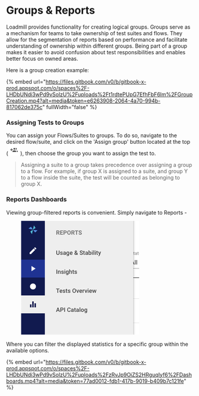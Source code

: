 # Groups & Reports

Loadmill provides functionality for creating logical groups. Groups serve as a mechanism for teams to take ownership of test suites and flows. They allow for the segmentation of reports based on performance and facilitate understanding of ownership within different groups. Being part of a group makes it easier to avoid confusion about test responsibilities and enables better focus on owned areas.

Here is a group creation example:

{% embed url="https://files.gitbook.com/v0/b/gitbook-x-prod.appspot.com/o/spaces%2F-LHDbUNdi3wPd9vSolzU%2Fuploads%2Ft1rdtePUpG7EfhFbF6lm%2FGroupCreation.mp4?alt=media&token=e6263908-2064-4a70-994b-817062de375c" fullWidth="false" %}

### Assigning Tests to Groups

You can assign your Flows/Suites to groups. To do so, navigate to the desired flow/suite, and click on the 'Assign group' button located at the top (![](<../.gitbook/assets/image (177).png>)), then choose the group you want to assign the test to.&#x20;

> Assigning a suite to a group takes precedence over assigning a group to a flow. For example, if group X is assigned to a suite, and group Y to a flow inside the suite, the test will be counted as belonging to group X.

### Reports Dashboards

Viewing group-filtered reports is convenient. Simply navigate to Reports -&#x20;

<figure><img src="../.gitbook/assets/image (174).png" alt=""><figcaption></figcaption></figure>

Where you can filter the displayed statistics for a specific group within the available options.

{% embed url="https://files.gitbook.com/v0/b/gitbook-x-prod.appspot.com/o/spaces%2F-LHDbUNdi3wPd9vSolzU%2Fuploads%2FzRvJp9OiZS2HRguqIyf6%2FDashboards.mp4?alt=media&token=77ad0012-fdb1-417b-9019-b409b7c121fe" %}
